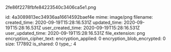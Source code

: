 2fe86f2278fbfe84223540c3406ca5e1.png

id: 4a3089813ec34936aa16614592baef4e
mime: image/png
filename: 
created_time: 2020-09-19T15:28:16.531Z
updated_time: 2020-09-19T15:28:16.531Z
user_created_time: 2020-09-19T15:28:16.531Z
user_updated_time: 2020-09-19T15:28:16.531Z
file_extension: png
encryption_cipher_text: 
encryption_applied: 0
encryption_blob_encrypted: 0
size: 177892
is_shared: 0
type_: 4